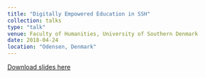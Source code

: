 ```yaml
---
title: "Digitally Empowered Education in SSH"
collection: talks
type: "talk"
venue: Faculty of Humanities, University of Southern Denmark
date: 2018-04-24
location: "Odensen, Denmark"
---
```


[Download slides here](http://knielbo.github.io/files/kln_sdu_may18.pdf)
